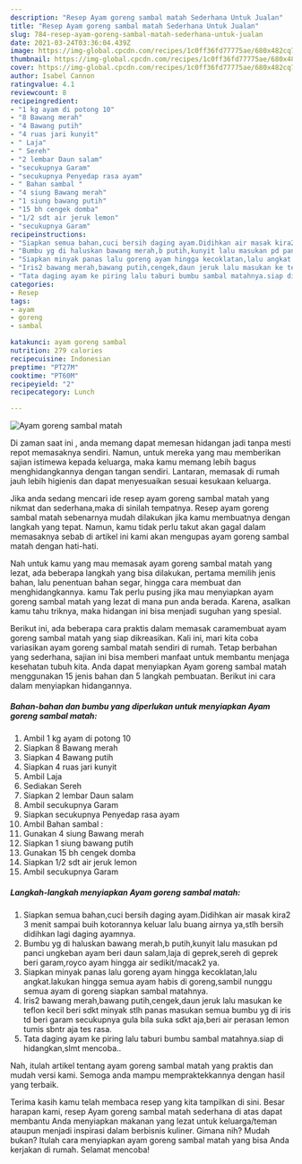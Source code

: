 ```yaml
---
description: "Resep Ayam goreng sambal matah Sederhana Untuk Jualan"
title: "Resep Ayam goreng sambal matah Sederhana Untuk Jualan"
slug: 784-resep-ayam-goreng-sambal-matah-sederhana-untuk-jualan
date: 2021-03-24T03:36:04.439Z
image: https://img-global.cpcdn.com/recipes/1c0ff36fd77775ae/680x482cq70/ayam-goreng-sambal-matah-foto-resep-utama.jpg
thumbnail: https://img-global.cpcdn.com/recipes/1c0ff36fd77775ae/680x482cq70/ayam-goreng-sambal-matah-foto-resep-utama.jpg
cover: https://img-global.cpcdn.com/recipes/1c0ff36fd77775ae/680x482cq70/ayam-goreng-sambal-matah-foto-resep-utama.jpg
author: Isabel Cannon
ratingvalue: 4.1
reviewcount: 8
recipeingredient:
- "1 kg ayam di potong 10"
- "8 Bawang merah"
- "4 Bawang putih"
- "4 ruas jari kunyit"
- " Laja"
- " Sereh"
- "2 lembar Daun salam"
- "secukupnya Garam"
- "secukupnya Penyedap rasa ayam"
- " Bahan sambal "
- "4 siung Bawang merah"
- "1 siung bawang putih"
- "15 bh cengek domba"
- "1/2 sdt air jeruk lemon"
- "secukupnya Garam"
recipeinstructions:
- "Siapkan semua bahan,cuci bersih daging ayam.Didihkan air masak kira2 3 menit sampai buih kotorannya keluar lalu buang airnya ya,stlh bersih didihkan lagi daging ayamnya."
- "Bumbu yg di haluskan bawang merah,b putih,kunyit lalu masukan pd panci ungkeban ayam beri daun salam,laja di geprek,sereh di geprek beri garam,royco ayam hingga air sedikit/macak2 ya."
- "Siapkan minyak panas lalu goreng ayam hingga kecoklatan,lalu angkat.lakukan hingga semua ayam habis di goreng,sambil nunggu semua ayam di goreng siapkan sambal matahnya."
- "Iris2 bawang merah,bawang putih,cengek,daun jeruk lalu masukan ke teflon kecil beri sdkt minyak stlh panas masukan semua bumbu yg di iris td beri garam secukupnya gula bila suka sdkt aja,beri air perasan lemon tumis sbntr aja tes rasa."
- "Tata daging ayam ke piring lalu taburi bumbu sambal matahnya.siap di hidangkan,slmt mencoba.."
categories:
- Resep
tags:
- ayam
- goreng
- sambal

katakunci: ayam goreng sambal 
nutrition: 279 calories
recipecuisine: Indonesian
preptime: "PT27M"
cooktime: "PT60M"
recipeyield: "2"
recipecategory: Lunch

---
```



![Ayam goreng sambal matah](https://img-global.cpcdn.com/recipes/1c0ff36fd77775ae/680x482cq70/ayam-goreng-sambal-matah-foto-resep-utama.jpg)

Di zaman  saat ini , anda memang dapat memesan hidangan jadi tanpa mesti repot memasaknya sendiri. Namun, untuk mereka yang mau memberikan sajian istimewa kepada keluarga, maka kamu memang lebih bagus menghidangkannya dengan tangan sendiri. Lantaran, memasak di rumah jauh lebih higienis dan dapat menyesuaikan sesuai kesukaan keluarga.

Jika anda sedang mencari ide resep ayam goreng sambal matah yang nikmat dan sederhana,maka di sinilah tempatnya. Resep ayam goreng sambal matah  sebenarnya mudah dilakukan jika kamu membuatnya dengan langkah yang tepat. Namun, kamu tidak perlu takut akan gagal dalam memasaknya 
sebab di artikel ini kami akan mengupas ayam goreng sambal matah dengan hati-hati.  



Nah untuk kamu yang mau memasak ayam goreng sambal matah yang lezat, ada beberapa langkah yang bisa dilakukan, pertama memilih jenis bahan, lalu penentuan bahan segar, hingga cara membuat dan menghidangkannya. kamu Tak perlu pusing jika mau menyiapkan ayam goreng sambal matah yang lezat di mana pun anda berada. Karena, asalkan kamu  tahu triknya, maka hidangan ini bisa menjadi suguhan yang spesial.

Berikut ini, ada beberapa cara praktis  dalam memasak caramembuat ayam goreng sambal matah yang siap dikreasikan. Kali ini, mari kita coba variasikan ayam goreng sambal matah sendiri di rumah. Tetap berbahan yang sederhana, sajian ini bisa memberi manfaat untuk membantu menjaga kesehatan tubuh kita. Anda dapat menyiapkan Ayam goreng sambal matah menggunakan 15 jenis bahan dan 5 langkah pembuatan. Berikut ini cara dalam menyiapkan hidangannya.

<!--inarticleads1-->

##### Bahan-bahan dan bumbu yang diperlukan untuk menyiapkan Ayam goreng sambal matah:

1. Ambil 1 kg ayam di potong 10
1. Siapkan 8 Bawang merah
1. Siapkan 4 Bawang putih
1. Siapkan 4 ruas jari kunyit
1. Ambil  Laja
1. Sediakan  Sereh
1. Siapkan 2 lembar Daun salam
1. Ambil secukupnya Garam
1. Siapkan secukupnya Penyedap rasa ayam
1. Ambil  Bahan sambal :
1. Gunakan 4 siung Bawang merah
1. Siapkan 1 siung bawang putih
1. Gunakan 15 bh cengek domba
1. Siapkan 1/2 sdt air jeruk lemon
1. Ambil secukupnya Garam




<!--inarticleads2-->

##### Langkah-langkah menyiapkan Ayam goreng sambal matah:

1. Siapkan semua bahan,cuci bersih daging ayam.Didihkan air masak kira2 3 menit sampai buih kotorannya keluar lalu buang airnya ya,stlh bersih didihkan lagi daging ayamnya.
1. Bumbu yg di haluskan bawang merah,b putih,kunyit lalu masukan pd panci ungkeban ayam beri daun salam,laja di geprek,sereh di geprek beri garam,royco ayam hingga air sedikit/macak2 ya.
1. Siapkan minyak panas lalu goreng ayam hingga kecoklatan,lalu angkat.lakukan hingga semua ayam habis di goreng,sambil nunggu semua ayam di goreng siapkan sambal matahnya.
1. Iris2 bawang merah,bawang putih,cengek,daun jeruk lalu masukan ke teflon kecil beri sdkt minyak stlh panas masukan semua bumbu yg di iris td beri garam secukupnya gula bila suka sdkt aja,beri air perasan lemon tumis sbntr aja tes rasa.
1. Tata daging ayam ke piring lalu taburi bumbu sambal matahnya.siap di hidangkan,slmt mencoba..




Nah, itulah artikel tentang  ayam goreng sambal matah  yang praktis dan mudah versi kami. Semoga anda mampu mempraktekkannya dengan hasil yang terbaik. 

Terima kasih kamu telah membaca resep yang kita tampilkan di sini. Besar harapan kami, resep  Ayam goreng sambal matah sederhana di atas dapat membantu Anda menyiapkan makanan yang lezat untuk keluarga/teman ataupun menjadi inspirasi dalam berbisnis kuliner. Gimana nih? Mudah bukan? Itulah cara menyiapkan ayam goreng sambal matah yang bisa Anda kerjakan di rumah. Selamat mencoba!

